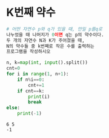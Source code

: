 #  K번째 약수


```python
# 어떤 자연수 p와 q가 있을 때, 만일 p를q로 
나누었을 때 나머지가 0이면 q는 p의 약수이다.
두 개의 자연수 N과 K가 주어졌을 때, 
N의 약수들 중 k번째로 작은 수를 출력하는
프로그램을 작성하시오
```


```python
n, k=map(int, input().split())
cnt=0
for i in range(1, n+1):
    if n%i==0:
        cnt+=1
    if cnt==k:
        print(i)
        break
else:
    print(-1)
```

    6 5
    -1
    
